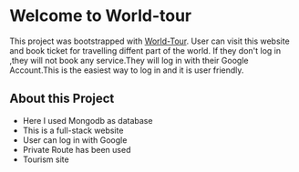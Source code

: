 # Welcome to World-tour

This project was bootstrapped with [World-Tour](https://github.com/facebook/create-react-app).
User can visit this website and book ticket for travelling diffent part of the world. If they don't log in ,they will not book any service.They will log in with their Google Account.This is the easiest way to log in and it is user friendly.

## About this Project
- Here I used Mongodb as database
- This is a full-stack website
- User can log in with Google
- Private Route has been used
- Tourism site

